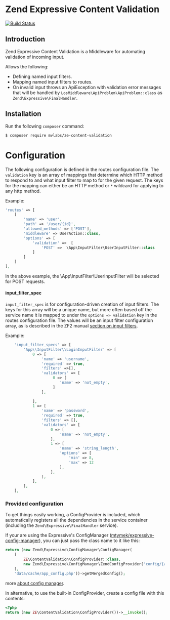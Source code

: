 Zend Expressive Content Validation 
====
[![Build Status](https://travis-ci.org/mvlabs/ze-content-validation.svg?branch=master)](https://travis-ci.org/mvlabs/ze-content-validation)

Introduction
------------

Zend Expressive Content Validation is a Middleware for automating validation of incoming input.

Allows the following:

- Defining named input filters.
- Mapping named input filters to routes.
- On invalid input throws an ApiException with validation error messages that will be handled by 
`LosMiddleware\ApiProblem\ApiProblem::class` as `Zend\Expressive\FinalHandler`.

Installation
------------

Run the following `composer` command:

```console
$ composer require mvlabs/ze-content-validation
```

Configuration
=============

The following configuration is defined in the routes configuration file. 
The `validation` key is an array of mappings that determine which HTTP method to respond to and what input
filter to map to for the given request. The keys for the mapping can either be an HTTP method or `*` wildcard for 
applying to any http method.

Example:
```php
'routes' => [
    [
        'name' => 'user',
        'path' => '/user/{id}',
        'allowed_methods' => ['POST'],
        'middleware' => UserAction::class,
        'options' => [
            'validation' =>  [
                'POST' =>  \App\InputFilter\UserInputFilter::class
            ]
        ]
    ]
],
```
In the above example, the \App\InputFilter\UserInputFilter will be selected for POST requests.

#### input_filter_spec

`input_filter_spec` is for configuration-driven creation of input filters.  The keys for this array
will be a unique name, but more often based off the service name it is mapped to under the
`options => validation` key in the routes configuration file. The values will be an input filter configuration array, as is
described in the ZF2 manual [section on input
filters](http://zf2.readthedocs.org/en/latest/modules/zend.input-filter.intro.html).

Example:

```php
    'input_filter_specs' => [
        'App\\InputFilter\\LoginInputFilter' => [
            0 => [
                'name' => 'username',
                'required' => true,
                'filters' =>[],
                'validators' => [
                     0 => [
                        'name' => 'not_empty',
                     ]   
                ],
                
            ],
            1 => [
                'name' => 'password',
                'required' => true,
                'filters' => [],
                'validators' => [
                    0 => [
                        'name' => 'not_empty',
                    ],
                    1 => [
                        'name' => 'string_length',
                        'options' => [
                            'min' => 8, 
                            'max' => 12
                        ],
                    ],
                ],                
            ],
        ],
    ],
```

### Provided configuration
To get things easily working, a ConfigProvider is included, which automatically registers all the dependencies in the 
service container (including the `Zend\Expressive\FinalHandler` service).

If your are using the Expressive's ConfigManager ([mtymek/expressive-config-manager](https://github.com/mtymek/expressive-config-manager)), you can just pass the class name to it like this:

```php
return (new Zend\Expressive\ConfigManager\ConfigManager(
    [
        ZE\ContentValidation\ConfigProvider::class,
        new Zend\Expressive\ConfigManager\ZendConfigProvider('config/{autoload/{{,*.}global,{,*.}local},params/generated_config}.php'),
    ],
    'data/cache/app_config.php'))->getMergedConfig();
```
more [about config manager](https://zendframework.github.io/zend-expressive/cookbook/modular-layout/).


In alternative, to use the built-in ConfigProvider, create a config file with this contents:

```php
<?php
return (new ZE\ContentValidation\ConfigProvider())->__invoke();
```

